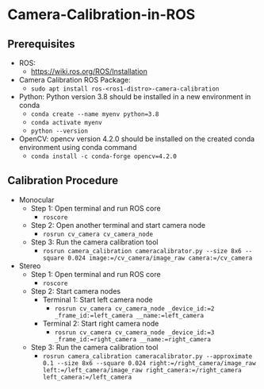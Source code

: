 # Camera-Calibration-in-ROS
## Prerequisites
- ROS:
	- https://wiki.ros.org/ROS/Installation
- Camera Calibration ROS Package:
	- `sudo apt install ros-<ros1-distro>-camera-calibration`
- Python: Python version 3.8 should be installed in a new environment in conda
	- `conda create --name myenv python=3.8`
	- `conda activate myenv`
	- `python --version`
- OpenCV: opencv version 4.2.0 should be installed on the created conda environment using conda command
	- `conda install -c conda-forge opencv=4.2.0`
## Calibration Procedure
- Monocular
	- Step 1: Open terminal and run ROS core
		- `roscore`
	- Step 2: Open another terminal and start camera node
		- `rosrun cv_camera cv_camera_node`
	- Step 3: Run the camera calibration tool
		- `rosrun camera_calibration cameracalibrator.py --size 8x6 --square 0.024 image:=/cv_camera/image_raw camera:=/cv_camera`
- Stereo
	- Step 1: Open terminal and run ROS core
		- `roscore`
	- Step 2: Start camera nodes
		- Terminal 1: Start left camera node
			- `rosrun cv_camera cv_camera_node _device_id:=2 _frame_id:=left_camera __name:=left_camera`
		- Terminal 2: Start right camera node
			- `rosrun cv_camera cv_camera_node _device_id:=3 _frame_id:=right_camera __name:=right_camera`
	- Step 3: Run the camera calibration tool
		- `rosrun camera_calibration cameracalibrator.py --approximate 0.1 --size 8x6 --square 0.024 right:=/right_camera/image_raw left:=/left_camera/image_raw right_camera:=/right_camera left_camera:=/left_camera`
